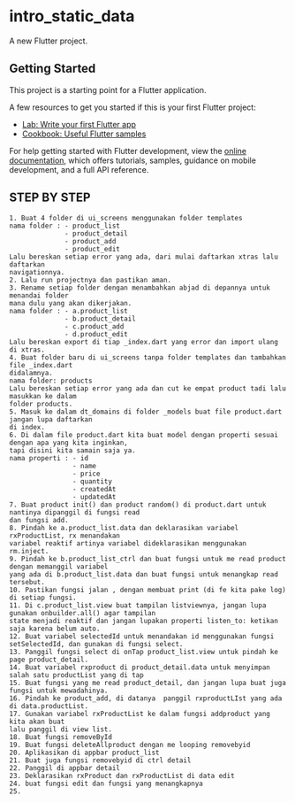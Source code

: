 # intro_static_data

A new Flutter project.

## Getting Started

This project is a starting point for a Flutter application.

A few resources to get you started if this is your first Flutter project:

- [Lab: Write your first Flutter app](https://docs.flutter.dev/get-started/codelab)
- [Cookbook: Useful Flutter samples](https://docs.flutter.dev/cookbook)

For help getting started with Flutter development, view the
[online documentation](https://docs.flutter.dev/), which offers tutorials,
samples, guidance on mobile development, and a full API reference.

## STEP BY STEP

```
1. Buat 4 folder di ui_screens menggunakan folder templates
nama folder : - product_list
              - product_detail
              - product_add
              - product_edit
Lalu bereskan setiap error yang ada, dari mulai daftarkan xtras lalu daftarkan
navigationnya.
2. Lalu run projectnya dan pastikan aman.
3. Rename setiap folder dengan menambahkan abjad di depannya untuk menandai folder
mana dulu yang akan dikerjakan.
nama folder : - a.product_list
              - b.product_detail
              - c.product_add
              - d.product_edit
Lalu bereskan export di tiap _index.dart yang error dan import ulang di xtras.
4. Buat folder baru di ui_screens tanpa folder templates dan tambahkan file _index.dart
didalamnya.
nama folder: products
Lalu bereskan setiap error yang ada dan cut ke empat product tadi lalu masukkan ke dalam
folder products.
5. Masuk ke dalam dt_domains di folder _models buat file product.dart jangan lupa daftarkan
di index.
6. Di dalam file product.dart kita buat model dengan properti sesuai  dengan apa yang kita inginkan,
tapi disini kita samain saja ya.
nama properti : - id
                - name
                - price
                - quantity
                - createdAt
                - updatedAt
7. Buat product init() dan product random() di product.dart untuk nantinya dipanggil di fungsi read
dan fungsi add.
8. Pindah ke a.product_list.data dan deklarasikan variabel rxProductList, rx menandakan
variabel reaktif artinya variabel dideklarasikan menggunakan rm.inject.
9. Pindah ke b.product_list_ctrl dan buat fungsi untuk me read product dengan memanggil variabel
yang ada di b.product_list.data dan buat fungsi untuk menangkap read tersebut.
10. Pastikan fungsi jalan , dengan membuat print (di fe kita pake log) di setiap fungsi.
11. Di c.product_list.view buat tampilan listviewnya, jangan lupa gunakan onbuilder.all() agar tampilan
state menjadi reaktif dan jangan lupakan properti listen_to: ketikan saja karena belum auto.
12. Buat variabel selectedId untuk menandakan id menggunakan fungsi setSelectedId, dan gunakan di fungsi select.
13. Panggil fungsi select di onTap product_list.view untuk pindah ke page product_detail.
14. Buat variabel rxproduct di product_detail.data untuk menyimpan salah satu productList yang di tap
15. Buat fungsi yang me read product_detail, dan jangan lupa buat juga fungsi untuk mewadahinya.
16. Pindah ke product_add, di datanya  panggil rxproductLIst yang ada di data.productList.
17. Gunakan variabel rxProductList ke dalam fungsi addproduct yang kita akan buat
lalu panggil di view list.
18. Buat fungsi removeById
19. Buat fungsi deleteAllproduct dengan me looping removebyid
20. Aplikasikan di appbar product_list
21. Buat juga fungsi removebyid di ctrl detail
22. Panggil di appbar detail
23. Deklarasikan rxProduct dan rxProductList di data edit
24. buat fungsi edit dan fungsi yang menangkapnya
25.
```
